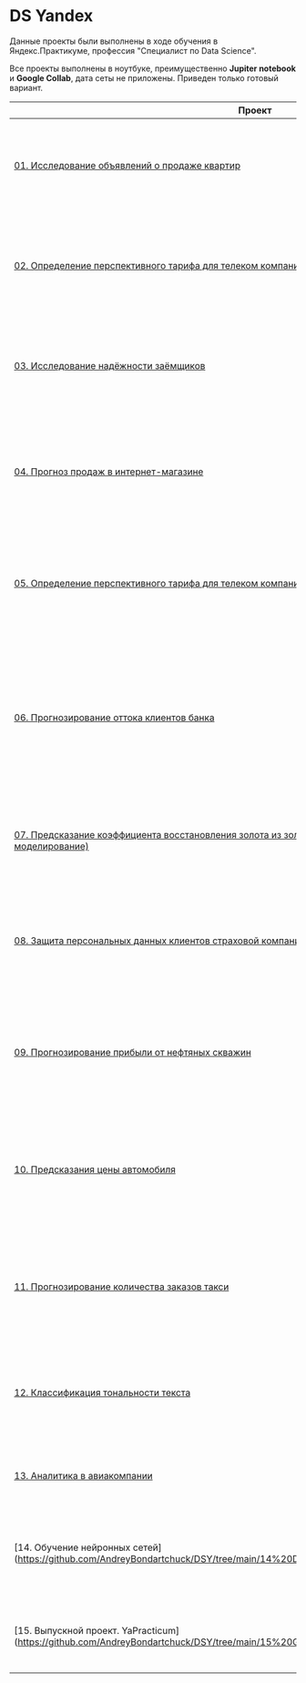 # DS Yandex

Данные проекты были выполнены в ходе обучения в Яндекс.Практикуме, профессия "Специалист по Data Science".

Все проекты выполнены в ноутбуке, преимущественно **Jupiter notebook** и **Google Collab**, дата сеты не приложены. 
Приведен только готовый вариант. 

| **Проект** | **Тип исследования** | **Примечание** |
| -------------------- | :--------------------- |:---------------------------|
| [01. Исследование объявлений о продаже квартир](https://github.com/AndreyBondartchuck/DSY/tree/main/01%20Real%20state%20eda) | Исследовательский анализ данных Необходимо определить параметры, оказывающие наибольшее влияние на оценку стоимости недвижимости. | Pandas, Matplotlib, Seaborn, NumPy, Datetime. Исследовательский анализ данных, предобработка данных, визуализация.|
| [02. Определение перспективного тарифа для телеком компании RUS](https://github.com/AndreyBondartchuck/DSY/tree/main/02%20Setting%20the%20tariff%20for%20the%20telecom%20company)| Статистический анализ данных\\Statistics\\Необходимо проанализировать активность клиентов в разрезе тарифов, и определить более перспективный тариф для маркетинговой кампании.| Pandas, SciPy, Matplotlib, Seaborn, NumPy, Datetime. Исследовательский анализ данных, проверка гипотез, предобработка данных, визуализация.|
| [03. Исследование надёжности заёмщиков](https://github.com/AndreyBondartchuck/DSY/tree/main/03%20Creditworthiness) | Предобработка и очистка данных\Кредитный отдел банка запросил исследовать, какие факторы влияют на надёжность заёмщика. Необходимо предоставить портрет надёжного заемщика.| Pandas. Предобработка данных, лемматизация, категоризация данных.|
| [04. Прогноз продаж в интернет-магазине](https://github.com/AndreyBondartchuck/DSY/tree/main/04%20Online%20sales%20forecast) | Исследовательский и статистический анализ\\EDA\\Необходимо выявить определяющие успешность игры закономерности и для каждого из трех регионов (NA, Europe, JP) выбрать игры для рекламных кампаний.| Pandas, SciPy, Matplotlib, Seaborn, NumPy, Datetime. Исследовательский анализ данных, проверка гипотез, предобработка данных, визуализация.|
| [05. Определение перспективного тарифа для телеком компании RUS](https://github.com/AndreyBondartchuck/DSY/tree/main/05%20Tariff%20recommendation)| Статистический анализ данных\\Statistics\\Необходимо проанализировать активность клиентов в разрезе тарифов, и определить более перспективный тариф для маркетинговой кампании.| Pandas, SciPy, Matplotlib, Seaborn, NumPy, Datetime. Исследовательский анализ данных, проверка гипотез, предобработка данных, визуализация.|
| [06. Прогнозирование оттока клиентов банка](https://github.com/AndreyBondartchuck/DSY/tree/main/06%20Forecasting%20the%20outflow%20of%20bank%20clients)|Необходимо спрогонозировать, уйдет ли клиент в ближайшее время или нет.| Scikit-learn, Pandas, Matplotlib, Seaborn, NumPy, Random. Машинное обучение, Upsampling, Downsampling, One-Hot Encoding, Ordinal Encoding, Масштабирование данных, предобработка данных, визуализация.|
| [07. Предсказание коэффициента восстановления золота из золотосодержащей руды(промышленное моделирование)](https://github.com/AndreyBondartchuck/DSY/tree/main/07%20Gold%20recovery%20from%20ore) | есть Collab версия, EDA и построение модели для промышленной компании\\Машинное обучение, предобработка данных, визуализация, проверка гипотез.|Scikit-learn, Pandas, NumPy, SciPy, Matplotlib, Seaborn|
| [08. Защита персональных данных клиентов страховой компании](https://github.com/AndreyBondartchuck/DSY/tree/main/08%20Protection%20of%20personal%20data%20of%20clients)| Необходимо защитить персональные данные клиентов страховой компании. Разработать такой метод преобразования данных, чтобы по ним было тяжело восстановить исходную информацию и при этом не менялось качество линейной регрессии.| EDA и построение модели для промышленной компании\\Scikit-learn, Pandas, NumPy, Random, Matplotlib, Seaborn. Линейная алгебра, машинное обучение.|
| [09. Прогнозирование прибыли от нефтяных скважин](https://github.com/AndreyBondartchuck/DSY/tree/main/09%20Choosing%20a%20location%20for%20a%20well)| Моделирование прогнозов (регрессия)| Scikit-learn, Pandas, Matplotlib, Seaborn, NumPy, SciPy. Машинное обучение, Bootstrap, предобработка данных, визуализация.|
| [10. Предсказания цены автомобиля](https://github.com/AndreyBondartchuck/DSY/tree/main/10%20Automobile%20price%20forecasting)| Необходимо построить и сравнить несколько моделей для определения стоимости автомобиля| есть Collab версия, Scikit-learn, LightGBM, Catboost, Pandas, NumPy, Matplotlib, Seaborn. Градиентный бустинг, машинное обучение, Ordinal Encoding, масштабирование данных|
| [11. Прогнозирование количества заказов такси](https://github.com/AndreyBondartchuck/DSY/tree/main/11%20Forecasting%20taxi%20orders)| Работа с временными рядами, Необходимо построить модель для прогнозирования количества заказов такси.| есть Collab версия, LightGBM, Scikit-learn, Statsmodels, Pandas, ARIMA, SARIMA. Временные ряды, машинное обучение, создание признаков.|
| [12. Классификация тональности текста](https://github.com/AndreyBondartchuck/DSY/tree/main/12%20Text%20tonality%20classification)| Необходимо обучить модель классифицировать комментарии на позитивные и негативные| есть Collab версия, Scikit-learn, LightGBM, NLTK, re, DistilBert, Pandas. Предобработка и векторизация текста, машинное обучение, стеккинг, ансамбли|
| [13. Аналитика в авиакомпании](https://github.com/AndreyBondartchuck/DSY/tree/main/13%20Analysts%20for%20the%20air%20campaign)|Понять предпочтения пользователей, покупающих билеты на рейсы в города, где проходят крупнейшие фестивали|Pandas, numpy, Seaborn, Folium, исследовательский анализ данных|
| [14. Обучение нейронных сетей](https://github.com/AndreyBondartchuck/DSY/tree/main/14%20Determining%20the%20age%20of%20buyers|Необходимо построить модель, которая по фотографии определит приблизительный возраст человека. В нашем распоряжении набор фотографий людей с указанием возраста|Keras, PIL, NumPy, Pandas, Нейронные сети, ResNet50, Аугментация|
| [15. Выпускной проект. YaPracticum](https://github.com/AndreyBondartchuck/DSY/tree/main/15%20Graduation%20work%20(Client_outflow)|Отток. Необходимо выяснить, что пользователь планирует уйти. Тогда ему будут предложены промокоды и специальные условия.|Sklearn, бинарная классификация, статистический анализ данных и иследовательский анализ данных. |
